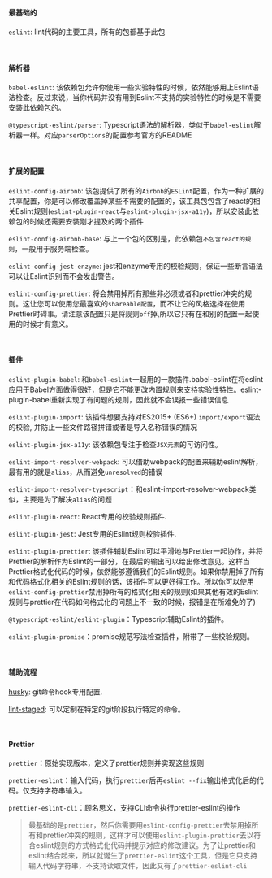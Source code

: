 #### 最基础的

`eslint`: lint代码的主要工具，所有的包都基于此包

<br/>

#### 解析器

`babel-eslint`: 该依赖包允许你使用一些实验特性的时候，依然能够用上Eslint语法检查。反过来说，当你代码并没有用到Eslint不支持的实验特性的时候是不需要安装此依赖包的。

`@typescript-eslint/parser`: Typescript语法的解析器，类似于`babel-eslint`解析器一样。对应`parserOptions`的配置参考官方的README

<br/>

#### 扩展的配置

`eslint-config-airbnb`: 该包提供了所有的`Airbnb`的`ESLint`配置，作为一种扩展的共享配置，你是可以修改覆盖掉某些不需要的配置的，该工具包包含了react的相关Eslint规则(`eslint-plugin-react`与`eslint-plugin-jsx-a11y`)，所以安装此依赖包的时候还需要安装刚才提及的两个插件

`eslint-config-airbnb-base`: 与上一个包的区别是，此依赖包`不包含react的规则`，一般用于服务端检查。

`eslint-config-jest-enzyme`: jest和enzyme专用的校验规则，保证一些断言语法可以让Eslint识别而不会发出警告。

`eslint-config-prettier`: 将会禁用掉所有那些非必须或者和prettier冲突的规则。这让您可以使用您最喜欢的`shareable配置`，而不让它的风格选择在使用Prettier时碍事。请注意该配置只是将规则`off`掉,所以它只有在和别的配置一起使用的时候才有意义。

<br/>

#### 插件

`eslint-plugin-babel`: 和`babel-eslint`一起用的一款插件.babel-eslint在将eslint应用于Babel方面做得很好，但是它不能更改内置规则来支持实验性特性。eslint-plugin-babel重新实现了有问题的规则，因此就不会误报一些错误信息

`eslint-plugin-import`: 该插件想要支持对ES2015+ (ES6+) `import/export`语法的校验, 并防止一些文件路径拼错或者是导入名称错误的情况

`eslint-plugin-jsx-a11y`: 该依赖包专注于检查`JSX元素`的可访问性。

`eslint-import-resolver-webpack`: 可以借助webpack的配置来辅助eslint解析，最有用的就是`alias`，从而避免`unresolved`的错误

`eslint-import-resolver-typescript`：和eslint-import-resolver-webpack类似，主要是为了解决`alias`的问题

`eslint-plugin-react`: React专用的校验规则插件.

`eslint-plugin-jest`: Jest专用的Eslint规则校验插件.

`eslint-plugin-prettier`: 该插件辅助Eslint可以平滑地与Prettier一起协作，并将Prettier的解析作为Eslint的一部分，在最后的输出可以给出修改意见。这样当Prettier格式化代码的时候，依然能够遵循我们的Eslint规则。如果你禁用掉了所有和代码格式化相关的Eslint规则的话，该插件可以更好得工作。所以你可以使用`eslint-config-prettier`禁用掉所有的格式化相关的规则(如果其他有效的Eslint规则与prettier在代码如何格式化的问题上不一致的时候，报错是在所难免的了)

`@typescript-eslint/eslint-plugin`：Typescript辅助Eslint的插件。

`eslint-plugin-promise`：promise规范写法检查插件，附带了一些校验规则。

<br/>

#### 辅助流程

[husky](https://github.com/typicode/husky): git命令hook专用配置.

[lint-staged](https://github.com/okonet/lint-staged): 可以定制在特定的git阶段执行特定的命令。

<br/>

#### Prettier

`prettier`：原始实现版本，定义了prettier规则并实现这些规则

`prettier-eslint`：输入代码，执行`prettier`后再`eslint --fix`输出格式化后的代码。仅支持字符串输入。

`prettier-eslint-cli`：顾名思义，支持CLI命令执行prettier-eslint的操作

> 最基础的是`prettier`，然后你需要用`eslint-config-prettier`去禁用掉所有和prettier冲突的规则，这样才可以使用`eslint-plugin-prettier`去以符合eslint规则的方式格式化代码并提示对应的修改建议。为了让prettier和eslint结合起来，所以就诞生了`prettier-eslint`这个工具，但是它只支持输入代码字符串，不支持读取文件，因此又有了`prettier-eslint-cli`








